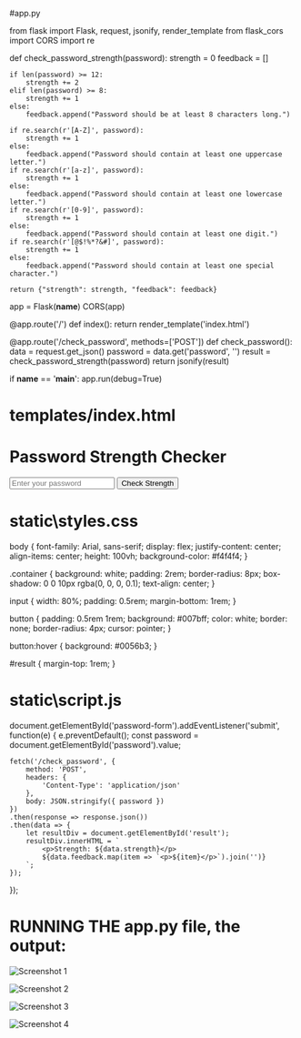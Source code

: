 #app.py

from flask import Flask, request, jsonify, render_template
from flask_cors import CORS
import re

def check_password_strength(password):
    strength = 0
    feedback = []

    if len(password) >= 12:
        strength += 2
    elif len(password) >= 8:
        strength += 1
    else:
        feedback.append("Password should be at least 8 characters long.")

    if re.search(r'[A-Z]', password):
        strength += 1
    else:
        feedback.append("Password should contain at least one uppercase letter.")
    if re.search(r'[a-z]', password):
        strength += 1
    else:
        feedback.append("Password should contain at least one lowercase letter.")
    if re.search(r'[0-9]', password):
        strength += 1
    else:
        feedback.append("Password should contain at least one digit.")
    if re.search(r'[@$!%*?&#]', password):
        strength += 1
    else:
        feedback.append("Password should contain at least one special character.")

    return {"strength": strength, "feedback": feedback}

app = Flask(__name__)
CORS(app)

@app.route('/')
def index():
    return render_template('index.html')

@app.route('/check_password', methods=['POST'])
def check_password():
    data = request.get_json()
    password = data.get('password', '')
    result = check_password_strength(password)
    return jsonify(result)

if __name__ == '__main__':
    app.run(debug=True)


# templates/index.html

<!DOCTYPE html>
<html lang="en">
<head>
    <meta charset="UTF-8">
    <meta name="viewport" content="width=device-width, initial-scale=1.0">
    <title>Password Strength Checker</title>
    <link rel="stylesheet" href="{{ url_for('static', filename='styles.css') }}">
</head>
<body>
    <div class="container">
        <h1>Password Strength Checker</h1>
        <form id="password-form">
            <input type="password" id="password" placeholder="Enter your password">
            <button type="submit">Check Strength</button>
        </form>
        <div id="result"></div>
    </div>
    <script src="{{ url_for('static', filename='script.js') }}"></script>
</body>
</html>



# static\styles.css

body {
    font-family: Arial, sans-serif;
    display: flex;
    justify-content: center;
    align-items: center;
    height: 100vh;
    background-color: #f4f4f4;
}

.container {
    background: white;
    padding: 2rem;
    border-radius: 8px;
    box-shadow: 0 0 10px rgba(0, 0, 0, 0.1);
    text-align: center;
}

input {
    width: 80%;
    padding: 0.5rem;
    margin-bottom: 1rem;
}

button {
    padding: 0.5rem 1rem;
    background: #007bff;
    color: white;
    border: none;
    border-radius: 4px;
    cursor: pointer;
}

button:hover {
    background: #0056b3;
}

#result {
    margin-top: 1rem;
}



# static\script.js

document.getElementById('password-form').addEventListener('submit', function(e) {
    e.preventDefault();
    const password = document.getElementById('password').value;

    fetch('/check_password', {
        method: 'POST',
        headers: {
            'Content-Type': 'application/json'
        },
        body: JSON.stringify({ password })
    })
    .then(response => response.json())
    .then(data => {
        let resultDiv = document.getElementById('result');
        resultDiv.innerHTML = `
            <p>Strength: ${data.strength}</p>
            ${data.feedback.map(item => `<p>${item}</p>`).join('')}
        `;
    });
});

# RUNNING THE app.py file, the output:

![Screenshot 1](https://github.com/user-attachments/assets/9a85ae66-9026-4f37-9e0d-ab717f502066)

![Screenshot 2](https://github.com/user-attachments/assets/9b40d004-eb03-44b9-a317-5d07ab7f4d90)

![Screenshot 3](https://github.com/user-attachments/assets/f01cf4e0-0ce1-43cb-84af-02caa3d49ebf)

![Screenshot 4](https://github.com/user-attachments/assets/139044d7-0821-4823-8a03-b82982770747)





